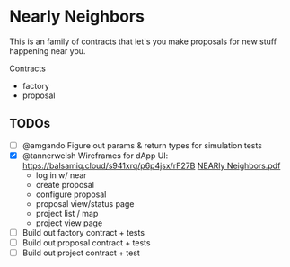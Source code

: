 # Nearly Neighbors

This is an family of contracts that let's you make proposals for new stuff happening near you.

Contracts

- factory
- proposal

## TODOs

- [ ] @amgando Figure out params & return types for simulation tests
- [x] @tannerwelsh Wireframes for dApp UI: https://balsamiq.cloud/s941xrq/p6p4jsx/rF27B [NEARly Neighbors.pdf](https://github.com/near-examples/cross-contract-calls/files/5748989/NEARly.Neighbors.pdf)
    - log in w/ near
    - create proposal
    - configure proposal
    - proposal view/status page
    - project list / map
    - project view page
- [ ] Build out factory contract + tests
- [ ] Build out proposal contract + tests
- [ ] Build out project contract + test
